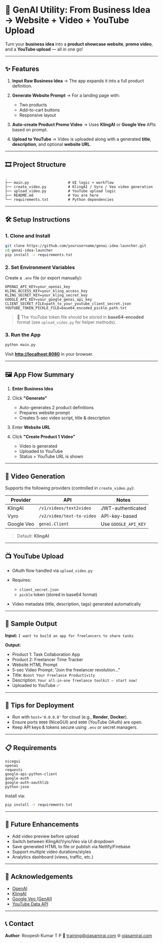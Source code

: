 # 🚀 GenAI Utility: From Business Idea → Website + Video + YouTube Upload

Turn your **business idea** into a **product showcase website**, **promo video**, and a **YouTube upload** — all in one go!

---

## ✨ Features

1. **Input Raw Business Idea**
   → The app expands it into a full product definition.

2. **Generate Website Prompt**
   → For a landing page with:

   * Two products
   * Add-to-cart buttons
   * Responsive layout

3. **Auto-create Product Promo Video**
   → Uses **KlingAI** or **Google Veo** APIs based on prompt.

4. **Upload to YouTube**
   → Video is uploaded along with a generated **title**, **description**, and optional **website URL**.

---

## 🎞️ Project Structure

```
.
├── main.py                  # UI logic + workflow
├── create_video.py          # KlingAI / Vyro / Veo video generation
├── upload_video.py          # YouTube upload logic
├── README.md                # You are here
└── requirements.txt         # Python dependencies
```

---

## 🛠️ Setup Instructions

### 1. Clone and Install

```bash
git clone https://github.com/yourusername/genai-idea-launcher.git
cd genai-idea-launcher
pip install -r requirements.txt
```

### 2. Set Environment Variables

Create a `.env` file (or export manually):

```env
OPENAI_API_KEY=your_openai_key
KLING_ACCESS_KEY=your_kling_access_key
KLING_SECRET_KEY=your_kling_secret_key
GOOGLE_API_KEY=your_google_genai_api_key
CLIENT_SECRET_FILE=path_to_your_youtube_client_secret.json
YOUTUBE_TOKEN_PICKLE_FILE=base64_encoded_pickle_path.txt
```

> 🔐 The YouTube token file should be stored in **base64-encoded** format (see `upload_video.py` for helper methods).

### 3. Run the App

```bash
python main.py
```

Visit **[http://localhost:8080](http://localhost:8080)** in your browser.

---

## 🖼️ App Flow Summary

1. **Enter Business Idea**
2. Click **"Generate"**

   * Auto-generates 2 product definitions
   * Prepares website prompt
   * Creates 5-sec video script, title & description
3. Enter **Website URL**
4. Click **"Create Product 1 Video"**

   * Video is generated
   * Uploaded to YouTube
   * Status + YouTube URL is shown

---

## 📄 Video Generation

Supports the following providers (controlled in `create_video.py`):

| Provider   | API                       | Notes                |
| ---------- | ------------------------- | -------------------- |
| KlingAI    | `/v1/videos/text2video`   | JWT-authenticated    |
| Vyro       | `/v2/video/text-to-video` | API-key-based        |
| Google Veo | `genai.Client`            | Use `GOOGLE_API_KEY` |

> Default: **KlingAI**

---

## 📺 YouTube Upload

* OAuth flow handled via `upload_video.py`
* Requires:

  * `client_secret.json`
  * `pickle` token (stored in base64 format)
* Video metadata (title, description, tags) generated automatically

---

## 🥪 Sample Output

**Input:**
`I want to build an app for freelancers to share tasks`

**Output:**

* Product 1: Task Collaboration App
* Product 2: Freelancer Time Tracker
* Website HTML Prompt
* 5-sec Video Prompt: "Join the freelancer revolution..."
* Title: `Boost Your Freelance Productivity`
* Description: `Your all-in-one freelance toolkit – start now!`
* Uploaded to YouTube ✅

---

## 🔑 Tips for Deployment

* Run with `host='0.0.0.0'` for cloud (e.g., **Render**, **Docker**).
* Ensure ports `8080` (NiceGUI) and `8000` (YouTube OAuth) are open.
* Keep API keys & tokens secure using `.env` or secret managers.

---

## 📋 Requirements

```
nicegui
openai
requests
google-api-python-client
google-auth
google-auth-oauthlib
python-jose
```

Install via:

```bash
pip install -r requirements.txt
```

---

## 📙 Future Enhancements

* Add video preview before upload
* Switch between KlingAI/Vyro/Veo via UI dropdown
* Save generated HTML to file or publish via Netlify/Firebase
* Support multiple video durations/styles
* Analytics dashboard (views, traffic, etc.)

---

## 🙌 Acknowledgements

* [OpenAI](https://platform.openai.com/)
* [KlingAI](https://klingai.com/)
* [Google Veo (GenAI)](https://deepmind.google/technologies/veo/)
* [YouTube Data API](https://developers.google.com/youtube/registering_an_application)

---

## 📞 Contact

**Author**: Roopesh Kumar T P
📧 [training@ojasamirai.com](mailto:training@ojasamirai.com)
🌐 [ojasamirai.com](https://ojasamirai.com/training.html)
